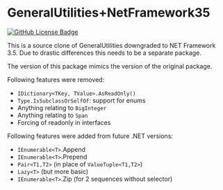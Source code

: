 # GeneralUtilities+NetFramework35

[![GitHub License Badge](https://img.shields.io/github/license/Rephidock/Rephidock.GeneralUtilities)](https://github.com/Rephidock/Rephidock.GeneralUtilities/blob/main/LICENSE) 

This is a source clone of GeneralUtilities downgraded to NET Framework 3.5. Due to drastic differences this needs to be a separate package.

The version of this package mimics the version of the original package.

Following features were removed:
- `IDictionary<TKey, TValue>.AsReadOnly()`
- `Type.IsSubclassOrSelfOf`: support for enums
- Anything relating to `BigInteger`
- Anything relating to `Span`
- Forcing of readonly in interfaces

Following features were added from future .NET versions:
- `IEnumerable<T>`.Append
- `IEnumerable<T>`.Prepend
- `Pair<T1,T2>` (in place of `ValueTuple<T1,T2>`)
- `Lazy<T>` (but more basic)
- `IEnumerable<T>`.Zip (for 2 sequences without selector)
